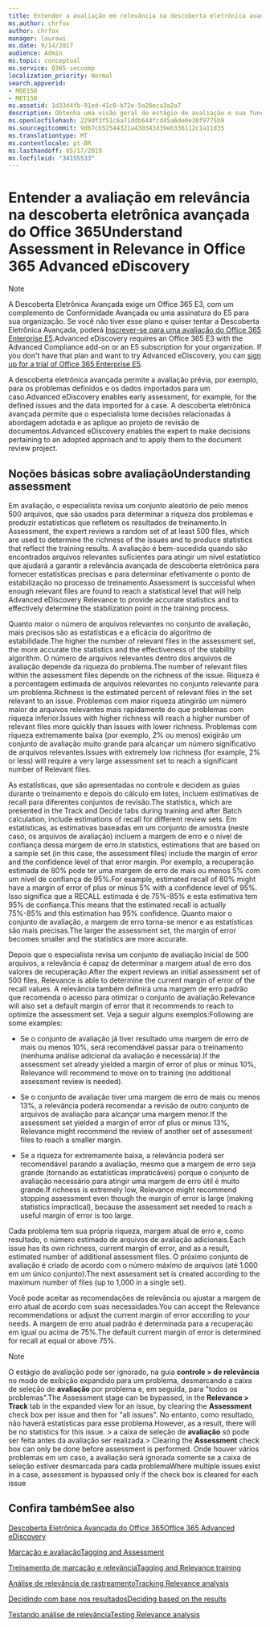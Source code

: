 ```yaml
---
title: Entender a avaliação em relevância na descoberta eletrônica avançada do Office 365
ms.author: chrfox
author: chrfox
manager: laurawi
ms.date: 9/14/2017
audience: Admin
ms.topic: conceptual
ms.service: O365-seccomp
localization_priority: Normal
search.appverid:
- MOE150
- MET150
ms.assetid: 1d33d4fb-91ed-41c0-b72e-5a26eca3a2a7
description: Obtenha uma visão geral do estágio de avaliação e sua função para determinar a riqueza de problemas durante o treinamento de relevância na descoberta eletrônica avançada do Office 365.
ms.openlocfilehash: 229df3f51c6a71ddb644fcd45a6de0e30f9775b9
ms.sourcegitcommit: 9d67cb52544321a430343d39eb336112c1a11d35
ms.translationtype: MT
ms.contentlocale: pt-BR
ms.lasthandoff: 05/17/2019
ms.locfileid: "34155533"
---
```

# <a name="understand-assessment-in-relevance-in-office-365-advanced-ediscovery"></a><span data-ttu-id="d5a03-103">Entender a avaliação em relevância na descoberta eletrônica avançada do Office 365</span><span class="sxs-lookup"><span data-stu-id="d5a03-103">Understand Assessment in Relevance in Office 365 Advanced eDiscovery</span></span>

> [!NOTE]
> <span data-ttu-id="d5a03-p101">A Descoberta Eletrônica Avançada exige um Office 365 E3, com um complemento de Conformidade Avançada ou uma assinatura do E5 para sua organização. Se você não tiver esse plano e quiser tentar a Descoberta Eletrônica Avançada, poderá [Inscrever-se para uma avaliação do Office 365 Enterprise E5](https://go.microsoft.com/fwlink/p/?LinkID=698279).</span><span class="sxs-lookup"><span data-stu-id="d5a03-p101">Advanced eDiscovery requires an Office 365 E3 with the Advanced Compliance add-on or an E5 subscription for your organization. If you don't have that plan and want to try Advanced eDiscovery, you can [sign up for a trial of Office 365 Enterprise E5](https://go.microsoft.com/fwlink/p/?LinkID=698279).</span></span> 
  
<span data-ttu-id="d5a03-106">A descoberta eletrônica avançada permite a avaliação prévia, por exemplo, para os problemas definidos e os dados importados para um caso.</span><span class="sxs-lookup"><span data-stu-id="d5a03-106">Advanced eDiscovery enables early assessment, for example, for the defined issues and the data imported for a case.</span></span> <span data-ttu-id="d5a03-107">A descoberta eletrônica avançada permite que o especialista tome decisões relacionadas à abordagem adotada e as aplique ao projeto de revisão de documentos.</span><span class="sxs-lookup"><span data-stu-id="d5a03-107">Advanced eDiscovery enables the expert to make decisions pertaining to an adopted approach and to apply them to the document review project.</span></span>
  
## <a name="understanding-assessment"></a><span data-ttu-id="d5a03-108">Noções básicas sobre avaliação</span><span class="sxs-lookup"><span data-stu-id="d5a03-108">Understanding assessment</span></span>

<span data-ttu-id="d5a03-109">Em avaliação, o especialista revisa um conjunto aleatório de pelo menos 500 arquivos, que são usados para determinar a riqueza dos problemas e produzir estatísticas que refletem os resultados de treinamento.</span><span class="sxs-lookup"><span data-stu-id="d5a03-109">In Assessment, the expert reviews a random set of at least 500 files, which are used to determine the richness of the issues and to produce statistics that reflect the training results.</span></span> <span data-ttu-id="d5a03-110">A avaliação é bem-sucedida quando são encontrados arquivos relevantes suficientes para atingir um nível estatístico que ajudará a garantir a relevância avançada de descoberta eletrônica para fornecer estatísticas precisas e para determinar efetivamente o ponto de estabilização no processo de treinamento.</span><span class="sxs-lookup"><span data-stu-id="d5a03-110">Assessment is successful when enough relevant files are found to reach a statistical level that will help Advanced eDiscovery Relevance to provide accurate statistics and to effectively determine the stabilization point in the training process.</span></span> 
  
<span data-ttu-id="d5a03-111">Quanto maior o número de arquivos relevantes no conjunto de avaliação, mais precisos são as estatísticas e a eficácia do algoritmo de estabilidade.</span><span class="sxs-lookup"><span data-stu-id="d5a03-111">The higher the number of relevant files in the assessment set, the more accurate the statistics and the effectiveness of the stability algorithm.</span></span> <span data-ttu-id="d5a03-112">O número de arquivos relevantes dentro dos arquivos de avaliação depende da riqueza do problema.</span><span class="sxs-lookup"><span data-stu-id="d5a03-112">The number of relevant files within the assessment files depends on the richness of the issue.</span></span> <span data-ttu-id="d5a03-113">Riqueza é a porcentagem estimada de arquivos relevantes no conjunto relevante para um problema.</span><span class="sxs-lookup"><span data-stu-id="d5a03-113">Richness is the estimated percent of relevant files in the set relevant to an issue.</span></span> <span data-ttu-id="d5a03-114">Problemas com maior riqueza atingirão um número maior de arquivos relevantes mais rapidamente do que problemas com riqueza inferior.</span><span class="sxs-lookup"><span data-stu-id="d5a03-114">Issues with higher richness will reach a higher number of relevant files more quickly than issues with lower richness.</span></span> <span data-ttu-id="d5a03-115">Problemas com riqueza extremamente baixa (por exemplo, 2% ou menos) exigirão um conjunto de avaliação muito grande para alcançar um número significativo de arquivos relevantes.</span><span class="sxs-lookup"><span data-stu-id="d5a03-115">Issues with extremely low richness (for example, 2% or less) will require a very large assessment set to reach a significant number of Relevant files.</span></span>
  
<span data-ttu-id="d5a03-116">As estatísticas, que são apresentadas no controle e decidem as guias durante o treinamento e depois do cálculo em lotes, incluem estimativas de recall para diferentes conjuntos de revisão.</span><span class="sxs-lookup"><span data-stu-id="d5a03-116">The statistics, which are presented in the Track and Decide tabs during training and after Batch calculation, include estimations of recall for different review sets.</span></span> <span data-ttu-id="d5a03-117">Em estatísticas, as estimativas baseadas em um conjunto de amostra (neste caso, os arquivos de avaliação) incluem a margem de erro e o nível de confiança dessa margem de erro.</span><span class="sxs-lookup"><span data-stu-id="d5a03-117">In statistics, estimations that are based on a sample set (in this case, the assessment files) include the margin of error and the confidence level of that error margin.</span></span> <span data-ttu-id="d5a03-118">Por exemplo, a recuperação estimada de 80% pode ter uma margem de erro de mais ou menos 5% com um nível de confiança de 95%.</span><span class="sxs-lookup"><span data-stu-id="d5a03-118">For example, estimated recall of 80% might have a margin of error of plus or minus 5% with a confidence level of 95%.</span></span> <span data-ttu-id="d5a03-119">Isso significa que a RECALL estimada é de 75%-85% e esta estimativa tem 95% de confiança.</span><span class="sxs-lookup"><span data-stu-id="d5a03-119">This means that the estimated recall is actually 75%-85% and this estimation has 95% confidence.</span></span> <span data-ttu-id="d5a03-120">Quanto maior o conjunto de avaliação, a margem de erro torna-se menor e as estatísticas são mais precisas.</span><span class="sxs-lookup"><span data-stu-id="d5a03-120">The larger the assessment set, the margin of error becomes smaller and the statistics are more accurate.</span></span> 
  
<span data-ttu-id="d5a03-121">Depois que o especialista revisa um conjunto de avaliação inicial de 500 arquivos, a relevância é capaz de determinar a margem atual de erro dos valores de recuperação.</span><span class="sxs-lookup"><span data-stu-id="d5a03-121">After the expert reviews an initial assessment set of 500 files, Relevance is able to determine the current margin of error of the recall values.</span></span> <span data-ttu-id="d5a03-122">A relevância também definirá uma margem de erro padrão que recomenda o acesso para otimizar o conjunto de avaliação.</span><span class="sxs-lookup"><span data-stu-id="d5a03-122">Relevance will also set a default margin of error that it recommends to reach to optimize the assessment set.</span></span> <span data-ttu-id="d5a03-123">Veja a seguir alguns exemplos:</span><span class="sxs-lookup"><span data-stu-id="d5a03-123">Following are some examples:</span></span>
  
- <span data-ttu-id="d5a03-124">Se o conjunto de avaliação já tiver resultado uma margem de erro de mais ou menos 10%, será recomendável passar para o treinamento (nenhuma análise adicional da avaliação é necessária).</span><span class="sxs-lookup"><span data-stu-id="d5a03-124">If the assessment set already yielded a margin of error of plus or minus 10%, Relevance will recommend to move on to training (no additional assessment review is needed).</span></span> 
    
- <span data-ttu-id="d5a03-125">Se o conjunto de avaliação tiver uma margem de erro de mais ou menos 13%, a relevância poderá recomendar a revisão de outro conjunto de arquivos de avaliação para alcançar uma margem menor.</span><span class="sxs-lookup"><span data-stu-id="d5a03-125">If the assessment set yielded a margin of error of plus or minus 13%, Relevance might recommend the review of another set of assessment files to reach a smaller margin.</span></span> 
    
- <span data-ttu-id="d5a03-126">Se a riqueza for extremamente baixa, a relevância poderá ser recomendável parando a avaliação, mesmo que a margem de erro seja grande (tornando as estatísticas impraticáveis) porque o conjunto de avaliação necessário para atingir uma margem de erro útil é muito grande.</span><span class="sxs-lookup"><span data-stu-id="d5a03-126">If richness is extremely low, Relevance might recommend stopping assessment even though the margin of error is large (making statistics impractical), because the assessment set needed to reach a useful margin of error is too large.</span></span>
    
<span data-ttu-id="d5a03-127">Cada problema tem sua própria riqueza, margem atual de erro e, como resultado, o número estimado de arquivos de avaliação adicionais.</span><span class="sxs-lookup"><span data-stu-id="d5a03-127">Each issue has its own richness, current margin of error, and as a result, estimated number of additional assessment files.</span></span> <span data-ttu-id="d5a03-128">O próximo conjunto de avaliação é criado de acordo com o número máximo de arquivos (até 1.000 em um único conjunto).</span><span class="sxs-lookup"><span data-stu-id="d5a03-128">The next assessment set is created according to the maximum number of files (up to 1,000 in a single set).</span></span>
  
<span data-ttu-id="d5a03-129">Você pode aceitar as recomendações de relevância ou ajustar a margem de erro atual de acordo com suas necessidades.</span><span class="sxs-lookup"><span data-stu-id="d5a03-129">You can accept the Relevance recommendations or adjust the current margin of error according to your needs.</span></span> <span data-ttu-id="d5a03-130">A margem de erro atual padrão é determinada para a recuperação em igual ou acima de 75%.</span><span class="sxs-lookup"><span data-stu-id="d5a03-130">The default current margin of error is determined for recall at equal or above 75%.</span></span>
  
> [!NOTE]
> <span data-ttu-id="d5a03-131">O estágio de avaliação pode ser ignorado, na guia **controle \> de relevância** no modo de exibição expandido para um problema, desmarcando a caixa de seleção de **avaliação** por problema e, em seguida, para "todos os problemas".</span><span class="sxs-lookup"><span data-stu-id="d5a03-131">The Assessment stage can be bypassed, in the **Relevance \> Track** tab in the expanded view for an issue, by clearing the **Assessment** check box per issue and then for "all issues".</span></span> <span data-ttu-id="d5a03-132">No entanto, como resultado, não haverá estatísticas para esse problema.</span><span class="sxs-lookup"><span data-stu-id="d5a03-132">However, as a result, there will be no statistics for this issue.</span></span> <span data-ttu-id="d5a03-133">> a caixa de seleção de **avaliação** só pode ser feita antes da avaliação ser realizada.</span><span class="sxs-lookup"><span data-stu-id="d5a03-133">> Clearing the **Assessment** check box can only be done before assessment is performed.</span></span> <span data-ttu-id="d5a03-134">Onde houver vários problemas em um caso, a avaliação será ignorada somente se a caixa de seleção estiver desmarcada para cada problema</span><span class="sxs-lookup"><span data-stu-id="d5a03-134">Where multiple issues exist in a case, assessment is bypassed only if the check box is cleared for each issue</span></span> 
  
## <a name="see-also"></a><span data-ttu-id="d5a03-135">Confira também</span><span class="sxs-lookup"><span data-stu-id="d5a03-135">See also</span></span>

[<span data-ttu-id="d5a03-136">Descoberta Eletrônica Avançada do Office 365</span><span class="sxs-lookup"><span data-stu-id="d5a03-136">Office 365 Advanced eDiscovery</span></span>](office-365-advanced-ediscovery.md)
  
[<span data-ttu-id="d5a03-137">Marcação e avaliação</span><span class="sxs-lookup"><span data-stu-id="d5a03-137">Tagging and Assessment</span></span>](tagging-and-assessment-in-advanced-ediscovery.md)
  
[<span data-ttu-id="d5a03-138">Treinamento de marcação e relevância</span><span class="sxs-lookup"><span data-stu-id="d5a03-138">Tagging and Relevance training</span></span>](tagging-and-relevance-training-in-advanced-ediscovery.md)
  
[<span data-ttu-id="d5a03-139">Análise de relevância de rastreamento</span><span class="sxs-lookup"><span data-stu-id="d5a03-139">Tracking Relevance analysis</span></span>](track-relevance-analysis-in-advanced-ediscovery.md)
  
[<span data-ttu-id="d5a03-140">Decidindo com base nos resultados</span><span class="sxs-lookup"><span data-stu-id="d5a03-140">Deciding based on the results</span></span>](decision-based-on-the-results-in-advanced-ediscovery.md)
  
[<span data-ttu-id="d5a03-141">Testando análise de relevância</span><span class="sxs-lookup"><span data-stu-id="d5a03-141">Testing Relevance analysis</span></span>](test-relevance-analysis-in-advanced-ediscovery.md)

